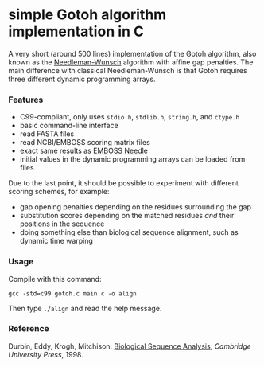 simple Gotoh algorithm implementation in C
==========================================


A very short (around 500 lines) implementation of the Gotoh algorithm, also known as the
[Needleman-Wunsch](http://en.wikipedia.org/wiki/Needleman-Wunsch) algorithm with affine gap penalties.
The main difference with classical Needleman-Wunsch is that Gotoh requires three different
dynamic programming arrays.


### Features ###

* C99-compliant, only uses `stdio.h`, `stdlib.h`, `string.h`, and `ctype.h`
* basic command-line interface
* read FASTA files
* read NCBI/EMBOSS scoring matrix files
* exact same results as [EMBOSS Needle](http://www.ebi.ac.uk/Tools/psa/emboss_needle/)
* initial values in the dynamic programming arrays can be loaded from files

Due to the last point, it should be possible to experiment with different scoring schemes, for example:
* gap opening penalties depending on the residues surrounding the gap
* substitution scores depending on the matched residues *and* their positions in the sequence
* doing something else than biological sequence alignment, such as dynamic time warping


### Usage ###

Compile with this command:
```
gcc -std=c99 gotoh.c main.c -o align
```
Then type `./align` and read the help message.


### Reference ###
Durbin, Eddy, Krogh, Mitchison. [Biological Sequence Analysis](http://books.google.com/books?id=R5P2GlJvigQC),
*Cambridge University Press*, 1998.

